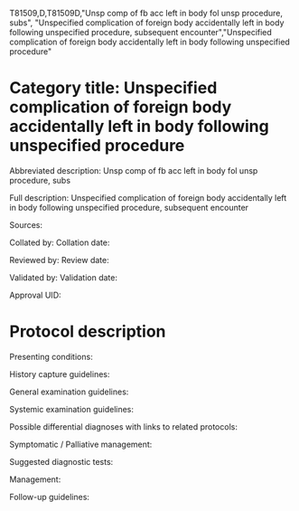 T81509,D,T81509D,"Unsp comp of fb acc left in body fol unsp procedure, subs", "Unspecified complication of foreign body accidentally left in body following unspecified procedure, subsequent encounter","Unspecified complication of foreign body accidentally left in body following unspecified procedure"
# Category title: Unspecified complication of foreign body accidentally left in body following unspecified procedure

Abbreviated description: Unsp comp of fb acc left in body fol unsp procedure, subs

Full description: Unspecified complication of foreign body accidentally left in body following unspecified procedure, subsequent encounter

Sources:

Collated by:
Collation date:

Reviewed by:
Review date:

Validated by:
Validation date:

Approval UID:

# Protocol description

Presenting conditions:

History capture guidelines:

General examination guidelines:

Systemic examination guidelines:

Possible differential diagnoses with links to related protocols:

Symptomatic / Palliative management:

Suggested diagnostic tests:

Management:

Follow-up guidelines:
